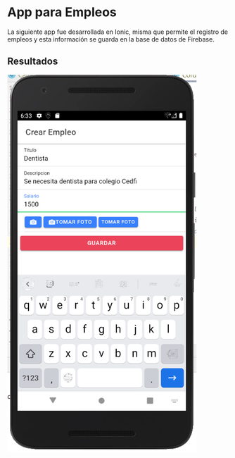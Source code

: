 # App para Empleos

La siguiente app fue desarrollada en Ionic, misma que permite el registro de empleos y esta información se guarda en la base de datos de Firebase.

## Resultados

![alt text](1.PNG)

